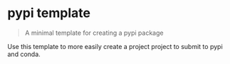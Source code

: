 # pypi template

> A minimal template for creating a pypi package

Use this template to more easily create a project project to submit to pypi and conda.

